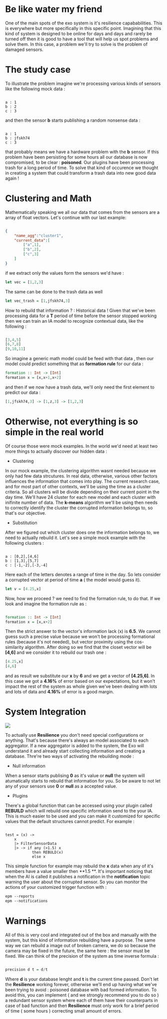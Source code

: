 # Be like water my friend 

One of the main spots of the exo system is it's resilience capababilities. This is everywhere but more specifically 
in this specific point. Imagining that this kind of system is designed to be online for days and days and rarely be 
turned off then it is good to have a tool that will help us spot problems and solve them. In this case, a problem we'll try 
to solve is the problem of damaged sensors.

# The study case  

To illustrate the problem imagine we're processing various kinds of sensors like the following mock data :  

```

a : 1
b : 2 
c : 3

```

and then the sensor **b** starts publishing a random nonsense data :


```

a : 1
b : jfskh74
c : 3

```

that probably means we have a hardware problem with the **b** sensor. If this problem have been persisting for some hours all our 
database is now compromised, to be clear : **poisoned**. Our plugins have been processing trash for a long period of time.
To solve that kind of occurence we thought in creating a system that could transform a trash data into new good data again ! 


# Clustering and Math 


Mathematically speaking we all our data that comes from the sensors are a array of float vectors. Let's continue with our last example:


```json

{
	"name_agg":"cluster1",
	"current_data":[
		["a",1],
		["b",2],
		["c",3]
	]
}

```

if we extract only the values form the sensors we'd have : 


```hs
let vec = [1,2,3]
```

The same can be done to the trash data as well 


```hs
let vec_trash = [1,jfskh74,3]
```

How to rebuild that information ? : Historical data ! Given that we've been processing data for a **T** period of time before the sensor
stopped working then we can train an IA model to recognize contextual data, like the following : 

```hs

[3,4,5]
[6,7,8]
[9,10,11]

``` 

So imagine a generic math model could be feed with that data , then our model could predict something that as **formation rule** for
our data : 


```hs
formation :: Int -> [Int]
formation x = [x,x+1,x+2]
```

and then if we now have a trash data, we'll only need the first element to predict our data : 

```hs
[1,jfskh74,3] -> [1,z,3] -> [1,2,3]
```


# Otherwise, not everything is so simple in the real world 


Of course those were mock examples. In the world we'd need at least two more things to actually discover our hidden data :

* Clustering 

In our mock example, the clustering algorithm wasnt needed because we only had few data strcutures. In real data, otherwise, various other factors
influences the information that comes into play. The current research case, and for most part of other contexts, we'll be using the time as a cluster
criteria. So all clusters will be divide depending on their current point in the day time. We'll have 24 cluster for each new model and each cluster with 
inifinite number of data.
The **k-means** algorithm we'll be using then needs to correctly identify the cluster the corrupted information belongs to, so that's our objective.


* Substitution 

After we figured out which cluster does one the information belongs to, we need to actually rebuild it. Let's see a simple mock example with the following clusters :


```

a : [0,2],[4,6] 
b : [1,3],[5,7]
c : [-1,-2],[-3,-4]

```

Here each of the letters denotes a range of time in the day. 
So lets consider a corrupted vector at period of time **a** ( the model would guess it).

```hs
let v = [4.25,x]
```

Now, how we proceed ? we need to find the formation rule, to do that. If we look and imagine the formation rule 
as : 

```hs

formation :: Int -> [Int]
formation x = [x,x+2]

```

Then the strict answer to the vector's information lack (x) is **6.5**. We cannot guess such a precise value because 
we won't be processing formational rules (because it's not needed), but vector proximity using the cos-similarity algorithm. 
After doing so we find that the closet vector will be **[4,6]** and we consider it to rebuild our trash one :


```hs
[4.25,x] 
[4,6]
``` 

and as result we substitute our **x** by **6** and we get a vector of **[4.25,6]**. In this case we got a **4.16%** of error based on our expectations, 
but it won't impact the rest of the system as whole given we've been dealing with lots and lots of data and **4.16%** of error is a good margin.


# System Integration 

<img src="./resources/resilience-scheme.png">

To actually use **Resilience** you don't need special configurations or anything. That's because there's always an model associated to each aggregator.
If a new aggregator is added to the system, the Exo will understand it and already start collecting information and creating a database. Thre're two ways
of activating the rebuilding mode : 

* Null information

When a sensor starts publising **0** as it's value or **null** the system will atumatically starts to rebuild that information for you. So be aware to not
let any of your sensors use **0** or **null** as a accepted value. 


* Plugins 

There's a global function that can be accessed using your plugin called **REBUILD** which will rebuild one specific information send to the your IA. This 
is much easier to be used and you can make it customized for specific values that the default structures cannot predict. For example : 


```ls

test = (x) ->
	x 
	|> FilterSensorData
	|> -> if any (>1.5) x   
			then REBULD(x)
			else x

```


This simple function for example may rebuild the **x** data when any of it's members have a value smaller then **1.5 **.
It's important noticing that when the AI is called it publishes a notification in the **notification** topic warning the user about the corrupted sensor. So 
you can monitor the actions of your customized trigger function with : 

```ps
epm --reports
epm --notifications 
```


# Warnings 


All of this is very cool and integrated out of the box and manually with the system, but this kind of information rebuilding have a purpose. The same way 
we can rebuild a image out of broken camera, we do so because the camera may be fixed in the future, the same here : the sensor must be fixed. We can think
of the precision of the system as time inverse formula : 


```hs

precision d t = d/t 

```

Where **d** is your database lenght and **t** is the current time passed. Don't let the **Resilience** working forever, otherwise we'll end up having what we've been
trying to avoid : poisoned database with bad formed information. To avoid this, you can implement ( and we strongly recommend you to do so ) a redundant sensor system
where each of them have their counterparts in case of bad function and then **Resilience** must only work for a brief period of time ( some hours ) correcting small amount of errors.
